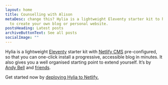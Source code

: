 ```yaml
---
layout: home
title: Counselling with Alison
metaDesc: change this? Hylia is a lightweight Eleventy starter kit to help you
  to create your own blog or personal website.
postsHeading: Latest posts
archiveButtonText: See all posts
socialImage: ""
---
```


Hylia is a lightweight [Eleventy](https://11ty.io) starter kit with [Netlify CMS](https://www.netlifycms.org/) pre-configured, so that you can one-click install a progressive, accessible blog in minutes. It also gives you a well organised starting point to extend yourself. It’s by [Andy Bell](https://twitter.com/hankchizljaw) and [friends](https://github.com/aarongustafson/hylia/graphs/contributors).

Get started now by [deploying Hylia to Netlify.](https://app.netlify.com/start/deploy?repository=https://github.com/hankchizljaw/hylia&stack=cms)
